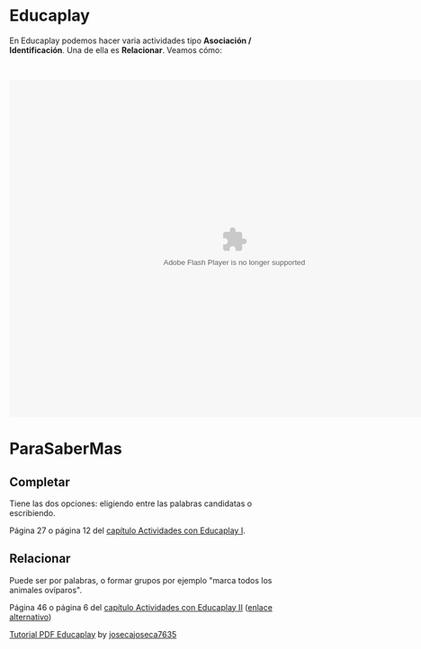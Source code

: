 
# Educaplay

En Educaplay podemos hacer varia actividades tipo **Asociación / Identificación**. Una de ella es **Relacionar**. Veamos cómo:

 

<object data="http://aularagon.catedu.es/materialesaularagon2013/herramelabor/tm3/ASOID_educaplay.swf" height="600" type="application/x-shockwave-flash" width="800"><param name="src" value="http://aularagon.catedu.es/materialesaularagon2013/herramelabor/tm3/ASOID_educaplay.swf"/></object>

# ParaSaberMas

## Completar

Tiene las dos opciones: eligiendo entre las palabras candidatas o escribiendo.

Página 27 o página 12 del [capítulo Actividades con Educaplay I](http://es.scribd.com/doc/92816435/Tutorial-PDF-Educaplay).

## Relacionar

Puede ser por palabras, o formar grupos por ejemplo "marca todos los animales ovíparos".

Página 46 o página 6 del [capítulo Actividades con Educaplay II](http://es.scribd.com/doc/92816435/Tutorial-PDF-Educaplay) ([enlace alternativo](http://catedu.es/materialesaularagon2013/herramelabor/mm3/TutorialEducaplay.pdf))

[Tutorial PDF Educaplay](http://es.scribd.com/doc/92816435/Tutorial-PDF-Educaplay) by [josecajoseca7635](http://es.scribd.com/josecajoseca7635)

 

 

